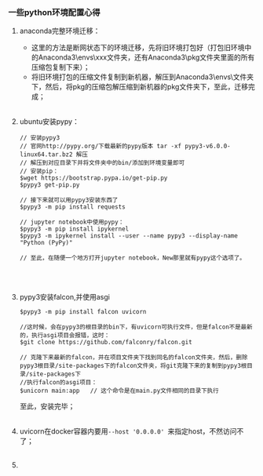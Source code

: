 ### 一些python环境配置心得

1. anaconda完整环境迁移：
   - 这里的方法是断网状态下的环境迁移，先将旧环境打包好（打包旧环境中的Anaconda3\envs\xxx文件夹，还有Anaconda3\pkg文件夹里面的所有压缩包复制下来）；
   - 将旧环境打包的压缩文件复制到新机器，解压到Anaconda3\envs\文件夹下，然后，将pkg的压缩包解压缩到新机器的pkg文件夹下，至此，迁移完成；<br><br>
   
2. ubuntu安装pypy：

   ```shell
   // 安装pypy3
   // 官网http://pypy.org/下载最新的pypy版本 tar -xf pypy3-v6.0.0-linux64.tar.bz2 解压
   // 解压到对应目录下并将文件夹中的bin/添加到环境变量即可
   // 安装pip：
   $wget https://bootstrap.pypa.io/get-pip.py
   $pypy3 get-pip.py
   
   // 接下来就可以用pypy3安装东西了
   $pypy3 -m pip install requests
   
   // jupyter notebook中使用pypy：
   $pypy3 -m pip install ipykernel
   $pypy3 -m ipykernel install --user --name pypy3 --display-name "Python (PyPy)" 
   
   // 至此，在随便一个地方打开jupyter notebook，New那里就有pypy这个选项了。
   ```

   <br><br>

3. pypy3安装falcon,并使用asgi

   ```
   $pypy3 -m pip install falcon uvicorn
   
   //这时候，会在pypy3的根目录的bin下，有uvicorn可执行文件，但是falcon不是最新的，执行asgi项目会报错，这时：
   $git clone https://github.com/falconry/falcon.git
   
   // 克隆下来最新的falcon，并在项目文件夹下找到同名的falcon文件夹，然后，删除pypy3根目录/site-packages下的falcon文件夹，将git克隆下来的复制到pypy3根目录/site-packages下
   //执行falcon的asgi项目：
   $unicorn main:app   // 这个命令是在main.py文件相同的目录下执行
   ```

   至此，安装完毕；<br><br>

4. uvicorn在docker容器内要用`--host '0.0.0.0' `来指定host，不然访问不了；<br><br>

5. 

